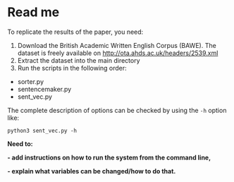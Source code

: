 # Read me

To replicate the results of the paper, you need:

1. Download the British Academic Written English Corpus (BAWE). The dataset is freely available on http://ota.ahds.ac.uk/headers/2539.xml
2. Extract the dataset into the main directory 
3. Run the scripts in the following order:
- sorter.py 
- sentencemaker.py
- sent_vec.py

The complete description of options can be checked by using the `-h` option like:

```
python3 sent_vec.py -h
```

**Need to:** 

**- add instructions on how to run the system from the command line,** 

**- explain what variables can be changed/how to do that.** 
